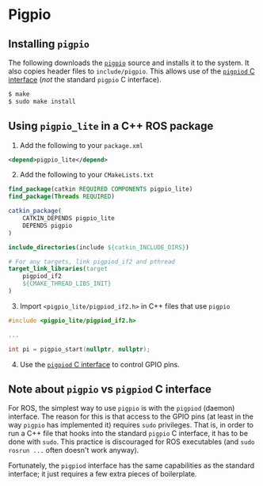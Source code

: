 # Pigpio

## Installing `pigpio`

The following downloads the [`pigpio`](http://abyz.me.uk/rpi/pigpio/) source and installs it to the system. It also copies header files to `include/pigpio`. This allows use of the [`pigpiod` C interface](http://abyz.me.uk/rpi/pigpio/pdif2.html) (_not_ the standard `pigpio` C interface).

```bash
$ make
$ sudo make install
```

## Using `pigpio_lite` in a C++ ROS package

1. Add the following to your `package.xml`

```xml
<depend>pigpio_lite</depend>
```

2. Add the following to your `CMakeLists.txt`

```cmake
find_package(catkin REQUIRED COMPONENTS pigpio_lite)
find_package(Threads REQUIRED)

catkin_package(
    CATKIN_DEPENDS pigpio_lite
    DEPENDS pigpio
)

include_directories(include ${catkin_INCLUDE_DIRS})

# For any targets, link pigpiod_if2 and pthread
target_link_libraries(target
    pigpiod_if2
    ${CMAKE_THREAD_LIBS_INIT}
)
```

3. Import `<pigpio_lite/pigpiod_if2.h>` in C++ files that use `pigpio`

```c++
#include <pigpio_lite/pigpiod_if2.h>

...

int pi = pigpio_start(nullptr, nullptr);
```

4. Use the [`pigpiod` C interface](http://abyz.me.uk/rpi/pigpio/pdif2.html) to control GPIO pins.

## Note about `pigpio` vs `pigpiod` C interface

For ROS, the simplest way to use `pigpio` is with the `pigpiod` (daemon) interface. The reason for this is that access to the GPIO pins (at least in the way `pigpio` has implemented it) requires `sudo` privileges. That is, in order to run a C++ file that hooks into the standard `pigpio` C interface, it has to be done with `sudo`. This practice is discouraged for ROS executables (and `sudo rosrun ...` often doesn't work anyway).

Fortunately, the `pigpiod` interface has the same capabilities as the standard interface; it just requires a few extra pieces of boilerplate.
